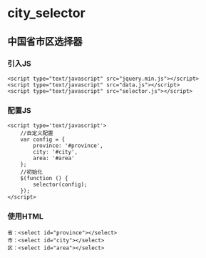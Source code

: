 # city_selector

## 中国省市区选择器

### 引入JS

```
<script type="text/javascript" src="jquery.min.js"></script>
<script type="text/javascript" src="data.js"></script>
<script type="text/javascript" src="selector.js"></script>
```

### 配置JS

```
<script type='text/javascript'>
    //自定义配置
    var config = {
        province: '#province',
        city: '#city',
        area: '#area'
    };
    //初始化
    $(function () {
        selector(config);
    });
</script>
```

### 使用HTML

```
省：<select id="province"></select>
市：<select id="city"></select>
区：<select id="area"></select>
```